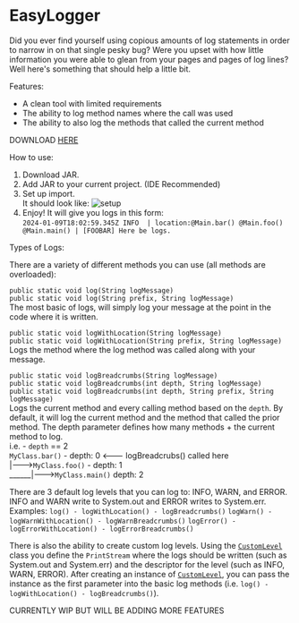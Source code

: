 # EasyLogger
Did you ever find yourself using copious amounts of log statements in order to narrow in on that single pesky bug? Were you upset with how little information you were able to glean from your pages and pages of log lines? Well here's something that should help a little bit.

Features:
* A clean tool with limited requirements
* The ability to log method names where the call was used
* The ability to also log the methods that called the current method

DOWNLOAD [HERE](https://github.com/eric-d-setter/EasyLogger/releases) 

How to use:

1. Download JAR.
2. Add JAR to your current project. (IDE Recommended)
3. Set up import. <br>
   It should look like:
   ![setup](https://github.com/eric-dybsetter/EasyLogger/assets/152906974/db0ae4f3-3310-4061-8e48-8d572cae49ba)
4. Enjoy!
   It will give you logs in this form: <br>
   `2024-01-09T18:02:59.345Z INFO  | location:@Main.bar() @Main.foo() @Main.main() | [FOOBAR] Here be logs.`

Types of Logs:

There are a variety of different methods you can use (all methods are overloaded):

`public static void log(String logMessage)`<br>
`public static void log(String prefix, String logMessage)`<br>
The most basic of logs, will simply log your message at the point in the code where it is written.

`public static void logWithLocation(String logMessage)`<br>
`public static void logWithLocation(String prefix, String logMessage)`<br>
Logs the method where the log method was called along with your message.

`public static void logBreadcrumbs(String logMessage)`<br>
`public static void logBreadcrumbs(int depth, String logMessage)`<br>
`public static void logBreadcrumbs(int depth, String prefix, String logMessage)`<br>
Logs the current method and every calling method based on the `depth`. By default, it will log the current method and the method that called the prior method. The depth parameter defines how many methods + the current method to log.
<br>i.e. - `depth` == 2
<br>`MyClass.bar()` - depth: 0 <--- logBreadcrubs() called here
<br> |--->`MyClass.foo()` - depth: 1
<br> ______|--->`MyClass.main()` depth: 2      

There are 3 default log levels that you can log to: INFO, WARN, and ERROR. INFO and WARN write to System.out and ERROR writes to System.err. <br>
Examples: `log() - logWithLocation() - logBreadcrumbs()` `logWarn() - logWarnWithLocation() - logWarnBreadcrumbs()` `logError() - logErrorWithLocation() - logErrorBreadcrumbs()`<br>

There is also the ability to create custom log levels. Using the [`CustomLevel`](https://github.com/eric-d-setter/EasyLogger/blob/main/EasyLogger/src/com/easylogger/log/CustomLevel.java) class you define the `PrintStream` where the logs should be written (such as System.out and System.err) and the descriptor for the level (such as INFO, WARN, ERROR). After creating an instance of [`CustomLevel`](https://github.com/eric-d-setter/EasyLogger/blob/main/EasyLogger/src/com/easylogger/log/CustomLevel.java), you can pass the instance as the first parameter into the basic log methods (i.e. `log() - logWithLocation() - logBreadcrumbs()`).

CURRENTLY WIP BUT WILL BE ADDING MORE FEATURES
